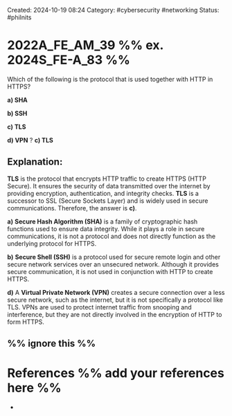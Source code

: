 Created: 2024-10-19 08:24
Category: #cybersecurity #networking 
Status: #philnits


# 2022A_FE_AM_39 %% ex. 2024S_FE-A_83 %%

Which of the following is the protocol that is used together with HTTP in HTTPS?

**a) SHA**

**b) SSH** 

**c) TLS** 

**d) VPN**
? 
**c) TLS** 

## **Explanation:**

**TLS** is the protocol that encrypts HTTP traffic to create HTTPS (HTTP Secure). It ensures the security of data transmitted over the internet by providing encryption, authentication, and integrity checks. **TLS** is a successor to SSL (Secure Sockets Layer) and is widely used in secure communications. Therefore, the answer is **c)**.

**a)** **Secure Hash Algorithm (SHA)** is a family of cryptographic hash functions used to ensure data integrity. While it plays a role in secure communications, it is not a protocol and does not directly function as the underlying protocol for HTTPS.

**b)** **Secure Shell (SSH)** is a protocol used for secure remote login and other secure network services over an unsecured network. Although it provides secure communication, it is not used in conjunction with HTTP to create HTTPS.

**d)** A **Virtual Private Network (VPN)** creates a secure connection over a less secure network, such as the internet, but it is not specifically a protocol like TLS. VPNs are used to protect internet traffic from snooping and interference, but they are not directly involved in the encryption of HTTP to form HTTPS.






%% ignore this %%
---









# References %% add your references here %%
- 